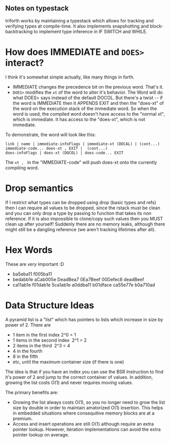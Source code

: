
## Notes on typestack

triforth works by maintaining a typestack which allows for tracking and
verifying types at compile-time. It also implements snapshotting and
block-backtracking to implement type inference in IF SWITCH and WHILE.

# How does IMMEDIATE and `DOES>` interact?
I think it's somewhat simple actually, like many things in forth.

* IMMEDIATE changes the precedence bit on the previous word. That's it.
* `DOES>` modifies the `xt` of the word to alter it's behavior. The
  Word will do what DOES> says instead of the default DOCOL. But there's
  a twist -- if the word is IMMEDIATE then it APPENDS EXIT and then the
  "does-xt" of the word on the execution stack of the immediate word. So when
  the word is used, the compiled word doesn't have access to the "normal xt",
  which is immediate. It has access to the "does-xt", which is not immediate.

To demonstrate, the word will look like this:
```
link | name | immediate-infoFlags | immediate-xt (DOCAL) | (cont...)
immediate-code... does-xt , EXIT |  (cont...)
does-infoFlags | does-xt (DOCOL) | does-code... EXIT
```

The `xt , ` in the "IMMEDIATE-code" will push does-xt onto the currently
compiling word.

# Drop semantics
If I restrict what types can be dropped using drop (basic types and refs) then
I can require all values to be dropped, since the rstack must be clean and you
can only drop a type by passing to function that takes its non reference. If it
is also impossible to clone/copy such values then you MUST clean up after
yourself! Suddenly there are no memory leaks, although there might still
be a dangling reference (we aren't tracking lifetimes after all).

# Hex Words
These are _very_ important :D

- ba5eba11 f005ba11
- bedabb1e aCab005e DeadBea7 0Ea7Beef 00Defec8 deadBeef
- ca11ab1e f01dab1e 5ca1ab1e a0ddba11 b01dface ca55e77e b0a710ad

# Data Structure Ideas
A pyramid list is a "list" which has pointers to lists which increase in size
by power of 2. There are
* 1 item in the first index 2^0 = 1
* 1 items in the second index  2^1 = 2
* 2 items in the third  2^3 = 4
* 4 in the fourth
* 8 in the fifth
* etc, until the maximum container size (if there is one)

The idea is that if you have an index you can use the BSR Instruction to find
it's power of 2 and jump to the correct container of values. In addition,
growing the list costs O(1) and never requires moving values.

The primary benefits are:
- Growing the list always costs O(1), so you no longer need to grow the list
  size by double in order to maintain amatorized O(1) insertion. This helps
  in embedded situations where consequitive memory blocks are at a premium.
- Access and insert operations are still O(1) although require an extra pointer
  lookup. However, iteration implementations can avoid the extra pointer lookup
  on average.

